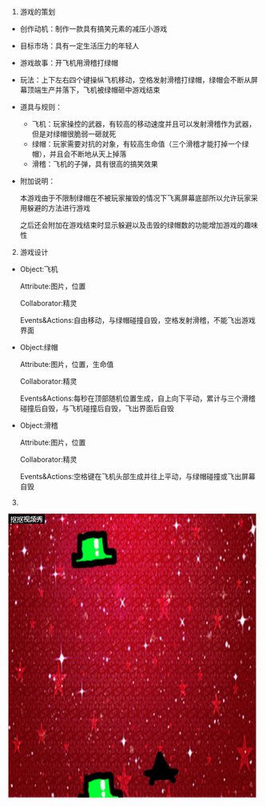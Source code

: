 1. 游戏的策划
* 创作动机：制作一款具有搞笑元素的减压小游戏
* 目标市场：具有一定生活压力的年轻人
* 游戏故事：开飞机用滑稽打绿帽
* 玩法：上下左右四个键操纵飞机移动，空格发射滑稽打绿帽，绿帽会不断从屏幕顶端生产并落下，飞机被绿帽砸中游戏结束
* 道具与规则：
  * 飞机：玩家操控的武器，有较高的移动速度并且可以发射滑稽作为武器，但是对绿帽很脆弱一砸就死
  * 绿帽：玩家需要对抗的对象，有较高生命值（三个滑稽才能打掉一个绿帽），并且会不断地从天上掉落
  * 滑稽：飞机的子弹，具有很高的搞笑效果
* 附加说明：

  本游戏由于不限制绿帽在不被玩家摧毁的情况下飞离屏幕底部所以允许玩家采用躲避的方法进行游戏

  之后还会附加在游戏结束时显示躲避以及击毁的绿帽数的功能增加游戏的趣味性

2. 游戏设计
* Object:飞机
  
  Attribute:图片，位置

  Collaborator:精灵

  Events&Actions:自由移动，与绿帽碰撞自毁，空格发射滑稽，不能飞出游戏界面

* Object:绿帽
  
  Attribute:图片，位置，生命值

  Collaborator:精灵

  Events&Actions:每秒在顶部随机位置生成，自上向下平动，累计与三个滑稽碰撞后自毁，与飞机碰撞后自毁，飞出界面后自毁

* Object:滑稽
  
  Attribute:图片，位置

  Collaborator:精灵

  Events&Actions:空格键在飞机头部生成并往上平动，与绿帽碰撞或飞出屏幕自毁

3. 
![avatar](game.gif)